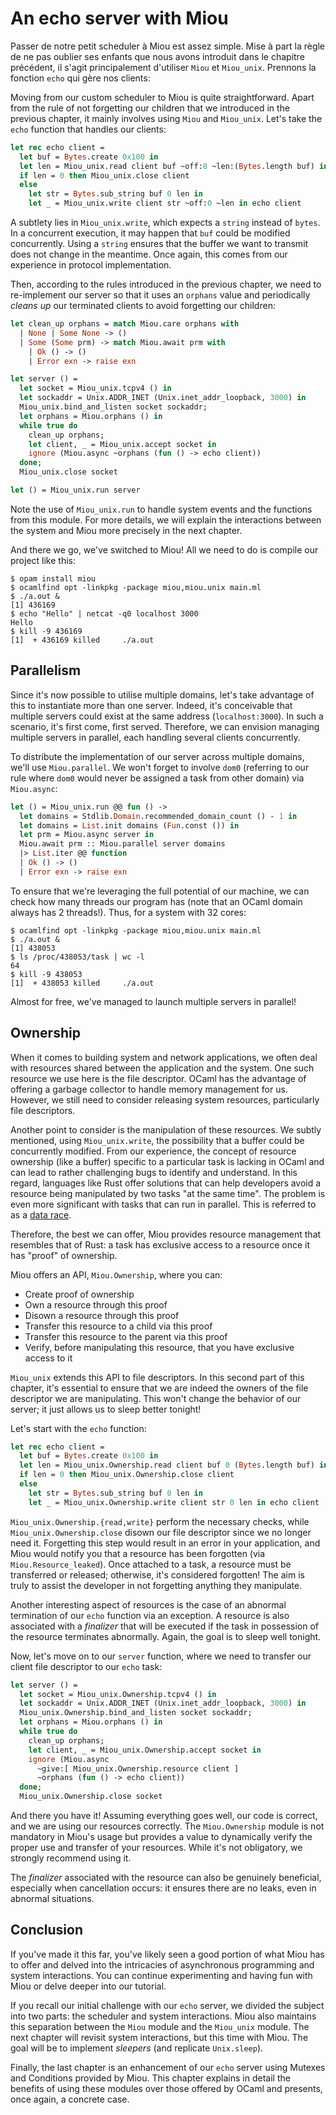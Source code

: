 # An echo server with Miou

Passer de notre petit scheduler à Miou est assez simple. Mise à part la règle
de ne pas oublier ses enfants que nous avons introduit dans le chapitre précédent,
il s'agit principalement d'utiliser `Miou` et `Miou_unix`. Prennons la fonction
`echo` qui gère nos clients:

Moving from our custom scheduler to Miou is quite straightforward. Apart from
the rule of not forgetting our children that we introduced in the previous
chapter, it mainly involves using `Miou` and `Miou_unix`. Let's take the `echo`
function that handles our clients:
```ocaml
let rec echo client =
  let buf = Bytes.create 0x100 in
  let len = Miou_unix.read client buf ~off:0 ~len:(Bytes.length buf) in
  if len = 0 then Miou_unix.close client
  else
    let str = Bytes.sub_string buf 0 len in
    let _ = Miou_unix.write client str ~off:0 ~len in echo client
```

A subtlety lies in `Miou_unix.write`, which expects a `string` instead of
`bytes`. In a concurrent execution, it may happen that `buf` could be modified
concurrently. Using a `string` ensures that the buffer we want to transmit does
not change in the meantime. Once again, this comes from our experience in
protocol implementation.

Then, according to the rules introduced in the previous chapter, we need to
re-implement our server so that it uses an `orphans` value and periodically
_cleans up_ our terminated clients to avoid forgetting our children:
```ocaml
let clean_up orphans = match Miou.care orphans with
  | None | Some None -> ()
  | Some (Some prm) -> match Miou.await prm with
    | Ok () -> ()
    | Error exn -> raise exn

let server () =
  let socket = Miou_unix.tcpv4 () in
  let sockaddr = Unix.ADDR_INET (Unix.inet_addr_loopback, 3000) in
  Miou_unix.bind_and_listen socket sockaddr;
  let orphans = Miou.orphans () in
  while true do
    clean_up orphans;
    let client, _ = Miou_unix.accept socket in
    ignore (Miou.async ~orphans (fun () -> echo client))
  done;
  Miou_unix.close socket

let () = Miou_unix.run server
```

Note the use of `Miou_unix.run` to handle system events and the functions from
this module. For more details, we will explain the interactions between the
system and Miou more precisely in the next chapter.

And there we go, we've switched to Miou! All we need to do is compile our
project like this:
```shell
$ opam install miou
$ ocamlfind opt -linkpkg -package miou,miou.unix main.ml
$ ./a.out &
[1] 436169
$ echo "Hello" | netcat -q0 localhost 3000
Hello
$ kill -9 436169
[1]  + 436169 killed     ./a.out
```

## Parallelism

Since it's now possible to utilise multiple domains, let's take advantage of
this to instantiate more than one server. Indeed, it's conceivable that multiple
servers could exist at the same address (`localhost:3000`). In such a scenario,
it's first come, first served. Therefore, we can envision managing multiple
servers in parallel, each handling several clients concurrently.

To distribute the implementation of our server across multiple domains, we'll
use `Miou.parallel`. We won't forget to involve `dom0` (referring to our rule
where `dom0` would never be assigned a task from other domain) via
`Miou.async`:
```ocaml
let () = Miou_unix.run @@ fun () ->
  let domains = Stdlib.Domain.recommended_domain_count () - 1 in
  let domains = List.init domains (Fun.const ()) in
  let prm = Miou.async server in
  Miou.await prm :: Miou.parallel server domains
  |> List.iter @@ function
  | Ok () -> ()
  | Error exn -> raise exn
```

To ensure that we're leveraging the full potential of our machine, we can check
how many threads our program has (note that an OCaml domain always has 2
threads!). Thus, for a system with 32 cores:
```shell
$ ocamlfind opt -linkpkg -package miou,miou.unix main.ml
$ ./a.out &
[1] 438053
$ ls /proc/438053/task | wc -l
64
$ kill -9 438053
[1]  + 438053 killed     ./a.out
```

Almost for free, we've managed to launch multiple servers in parallel!

## Ownership

When it comes to building system and network applications, we often deal with
resources shared between the application and the system. One such resource we
use here is the file descriptor. OCaml has the advantage of offering a garbage
collector to handle memory management for us. However, we still need to consider
releasing system resources, particularly file descriptors.

Another point to consider is the manipulation of these resources. We subtly
mentioned, using `Miou_unix.write`, the possibility that a buffer could be
concurrently modified. From our experience, the concept of resource ownership
(like a buffer) specific to a particular task is lacking in OCaml and can lead
to rather challenging bugs to identify and understand. In this regard, languages
like Rust offer solutions that can help developers avoid a resource being
manipulated by two tasks "at the same time". The problem is even more
significant with tasks that can run in parallel. This is referred to as a
[data race][data-race].

Therefore, the best we can offer, Miou provides resource management that
resembles that of Rust: a task has exclusive access to a resource once it has
"proof" of ownership.

Miou offers an API, `Miou.Ownership`, where you can:
- Create proof of ownership
- Own a resource through this proof
- Disown a resource through this proof
- Transfer this resource to a child via this proof
- Transfer this resource to the parent via this proof
- Verify, before manipulating this resource, that you have exclusive access to
  it

`Miou_unix` extends this API to file descriptors. In this second part of this
chapter, it's essential to ensure that we are indeed the owners of the file
descriptor we are manipulating. This won't change the behavior of our server; it
just allows us to sleep better tonight!

Let's start with the `echo` function:
```ocaml
let rec echo client =
  let buf = Bytes.create 0x100 in
  let len = Miou_unix.Ownership.read client buf 0 (Bytes.length buf) in
  if len = 0 then Miou_unix.Ownership.close client
  else
    let str = Bytes.sub_string buf 0 len in
    let _ = Miou_unix.Ownership.write client str 0 len in echo client
```

`Miou_unix.Ownership.{read,write}` perform the necessary checks, while
`Miou_unix.Ownership.close` disown our file descriptor since we no longer need
it. Forgetting this step would result in an error in your application, and Miou
would notify you that a resource has been forgotten (via
`Miou.Resource_leaked`). Once attached to a task, a resource must be transferred
or released; otherwise, it's considered forgotten! The aim is truly to assist
the developer in not forgetting anything they manipulate.

Another interesting aspect of resources is the case of an abnormal termination
of our `echo` function via an exception. A resource is also associated with a
_finalizer_ that will be executed if the task in possession of the resource
terminates abnormally. Again, the goal is to sleep well tonight.

Now, let's move on to our `server` function, where we need to transfer our
client file descriptor to our `echo` task:
```ocaml
let server () =
  let socket = Miou_unix.Ownership.tcpv4 () in
  let sockaddr = Unix.ADDR_INET (Unix.inet_addr_loopback, 3000) in
  Miou_unix.Ownership.bind_and_listen socket sockaddr;
  let orphans = Miou.orphans () in
  while true do
    clean_up orphans;
    let client, _ = Miou_unix.Ownership.accept socket in
    ignore (Miou.async
      ~give:[ Miou_unix.Ownership.resource client ]
      ~orphans (fun () -> echo client))
  done;
  Miou_unix.Ownership.close socket
```

And there you have it! Assuming everything goes well, our code is correct, and
we are using our resources correctly. The `Miou.Ownership` module is not
mandatory in Miou's usage but provides a value to dynamically verify the proper
use and transfer of your resources. While it's not obligatory, we strongly
recommend using it.

The _finalizer_ associated with the resource can also be genuinely beneficial,
especially when cancellation occurs: it ensures there are no leaks, even in
abnormal situations.

## Conclusion

If you've made it this far, you've likely seen a good portion of what Miou has
to offer and delved into the intricacies of asynchronous programming and system
interactions. You can continue experimenting and having fun with Miou or delve
deeper into our tutorial.

If you recall our initial challenge with our `echo` server, we divided the
subject into two parts: the scheduler and system interactions. Miou also
maintains this separation between the `Miou` module and the `Miou_unix` module.
The next chapter will revisit system interactions, but this time with Miou. The
goal will be to implement _sleepers_ (and replicate `Unix.sleep`).

Finally, the last chapter is an enhancement of our `echo` server using Mutexes
and Conditions provided by Miou. This chapter explains in detail the benefits of
using these modules over those offered by OCaml and presents, once again, a
concrete case.

[data-race]: https://en.wikipedia.org/wiki/Race_condition
